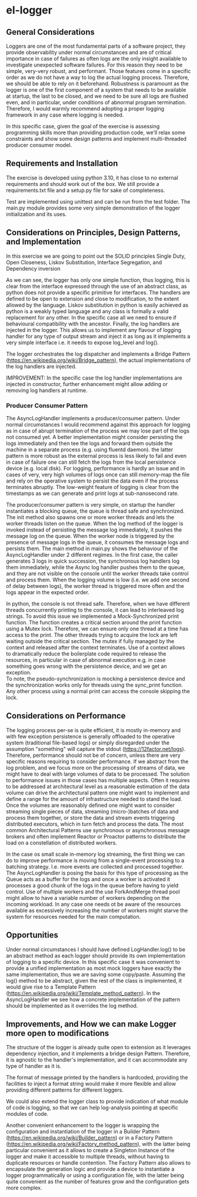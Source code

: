 # el-logger

## General Considerations

Loggers are one of the most fundamental parts of a software project, they provide observability under normal
circumstances and are of critical importance in case of failures as often logs are the only insight available to
investigate unexpected software failures. For this reason they need to be simple, very-very robust, and performant.
Those features come in a specific order as we do not have a way to log the actual logging process. Therefore, we should
be able to rely on it beforehand. Robustness is paramount as the logger is one of the first component of a system that
needs to be available at startup, the last to be closed, and we need to be sure all logs are flushed even, and in
particular, under conditions of abnormal program termination. Therefore, I would warmly recommend adopting a proper
logging framework in any case where logging is needed.

In this specific case, given the goal of the exercise is assessing programming skills more than providing production
code, we'll relax some constraints and show some design patterns and implement multi-threaded producer consumer model.

## Requirements and Installation

The exercise is developed using python 3.10, it has close to no external requirements and should work out of the box. We
still provide a requirements.txt file and a setup.py file for sake of completeness.

Test are implemented using unittest and can be run from the test folder. The main.py module provides some very simple
demonstration of the logger initialization and its uses.

## Considerations on Principles, Design Patterns, and Implementation

In this exercise we are going to point out the SOLID principles Single Duty, Open Closeness, Liskov Substitution,
Interface Segregation, and Dependency inversion

As we can see, the logger has only one simple function, thus logging, this is clear from the interface expressed through
the use of an abstract class, as python does not provide a specific primitive for interfaces. The handlers are defined
to be open to extension and close to modification, to the extent allowed by the language. Liskov substitution in python
is easily achieved as python is a weakly typed language and any class is formally a valid replacement for any other. In
the specific case all we need to ensure if behavioural compatibility with the ancestor. Finally, the log handlers are
injected in the logger. This allows us to implement any flavour of logging handler for any type of output stream and
inject it as long as it implements a very simple interface i.e. it needs to expose log_level and log().

The logger orchestrates the log dispatcher and implements a Bridge
Pattern (https://en.wikipedia.org/wiki/Bridge_pattern), the actual implementations of the log handlers are injected.

IMPROVEMENT: In the specific case the log handler implementations are injected in constructor, further enhancement might
allow adding or removing log handlers at runtime.

### Producer Consumer Pattern

The AsyncLogHandler implements a producer/consumer pattern. Under normal circumstances I would recommend against this
approach for logging as in case of abrupt termination of the process we may lose part of the logs not consumed yet. A
better implementation might consider persisting the logs immediately and then tee the logs and forward them outside the
machine in a separate process (e.g. using fluentd daemon). the latter pattern is more robust as the external process is
less likely to fail and even in case of failure one can still fetch the logs from the local persistence device (e.g.
local disk). For logging, performance is hardly an issue and in cases of very, very high volumes of logs once can still
memory-map the file and rely on the operative system to persist the data even if the process terminates abruptly. The
low-weight feature of logging is clear from the timestamps as we can generate and print logs at sub-nanosecond rate.

The producer/consumer pattern is very simple, on startup the handler instantiates a blocking queue, the queue is thread
safe and synchronized. The init method also spawns one or more worker threads and lets the worker threads listen on the
queue. When the log method of the logger is invoked instead of persisting the message log immediately, it pushes the
message log on the queue. When the worker node is triggered by the presence of message logs in the queue, it consumes
the message logs and persists them. The main method in main.py shows the behaviour of the AsyncLogHandler under 2
different regimes. In the first case, the caller generates 3 logs in quick succession, the synchronous log handlers log
them immediately, while the Async log handler pushes them to the queue, and they are not visible on the console until
the worker threads take control and process them. When the logging volume is low (i.e. we add one second of delay
between logs), the worker thread is triggered more often and the logs appear in the expected order.

In python, the console is not thread safe. Therefore, when we have different threads concurrently printing to the
console, it can lead to interleaved log strings. To avoid this issue we implemented a Mock-Synchronized print function.
The function creates a critical section around the print function using a Mutex lock. Therefore, we can ensure only one
thread at a time has access to the print. The other threads trying to acquire the lock are left waiting outside the
critical section. The mutex if fully managed by the context and released after the context terminates. Use of a context
allows to dramatically reduce the boilerplate code required to release the resources, in particular in case of abnormal
execution e.g. in case something goes wrong with the persistence device, and we get an exception.  
To note, the pseudo-synchronization is mocking a persistence device and the synchronization works only for threads using
the sync_print function. Any other process using a normal print can access the console skipping the lock.

## Considerations on Performance

The logging process per-se is quite efficient, it is mostly in-memory and with few exception persistence is generally
offloaded to the operative system (traditional file-based logs) or simply disregarded under the assumption "something"
will capture the stdout (https://12factor.net/logs). Therefore, performance should not be of concern, unless there are
very specific reasons requiring to consider performance. If we abstract from the log problem, and we focus more on the
processing of streams of data, we might have to deal with large volumes of data to be processed. The solution to
performance issues in those cases has multiple aspects. Often it requires to be addressed at architectural level as a
reasonable estimation of the data volume can drive the architectural pattern one might want to implement and define a
range for the amount of infrastructure needed to stand the load. Once the volumes are reasonably defined one might want
to consider streaming single pieces of data, streaming (micro-)batches of data and process them together, or store the
data and stream events triggering distributed executors, which in turn fetch and process the data. The most common
Architectural Patterns use synchronous or asynchronous message brokers and often implement Reactor or Proactor patterns
to distribute the load on a constellation of distributed workers.

In the case os small scale in-memory log streaming, the first thing we can do to improve performance is moving from a
single-event processing to a batching strategy. I.e. more events are collected and processed together. The
AsyncLogHandler is posing the basis for this type of processing as the Queue acts as a buffer for the logs and once a
worker is activated it processes a good chunk of the logs in the queue before having to yield control. Use of multiple
workers and the use ForkAndMerge thread pool might allow to have a variable number of workers depending on the incoming
workload. In any case one needs ot be aware of the resources available as excessively increasing the number of workers
might starve the system for resources needed for the main computation.

## Opportunities

Under normal circumstances I should have defined LogHandler.log() to be an abstract method as each logger should provide
its own implementation of logging to a specific device. In this specific case it was convenient to provide a unified
implementation as most mock loggers have exactly the same implementation, thus we are saving some copy/paste. Assuming
the log() method to be abstract, given the rest of the class is implemented, it would give rise to a Template
Pattern (https://en.wikipedia.org/wiki/Template_method_pattern). In the AsyncLogHandler we see how a concrete
implementation of the pattern should be implemented as it overrides the log method.

## Improvements, and How we can make Logger more open to modifications

The structure of the logger is already quite open to extension as it leverages dependency injection, and it implements a
bridge design Pattern. Therefore, it is agnostic to the handler's implementation, and it can accommodate any type of
handler as it is.

The format of message printed by the handlers is hardcoded, providing the facilities to inject a format string would
make it more flexible and allow providing different patterns for different loggers.

We could also extend the logger class to provide indication of what module of code is logging, so that we can help
log-analysis pointing at specific modules of code.

Another convenient enhancement to the logger is wrapping the configuration and instantiation of the logger in a Builder
Pattern (https://en.wikipedia.org/wiki/Builder_pattern) or in a Factory
Pattern (https://en.wikipedia.org/wiki/Factory_method_pattern), with the latter being particular convenient as it allows
to create a Singleton Instance of the logger and make it accessible to multiple threads, without having to duplicate
resources or handle contention. The Factory Pattern also allows to encapsulate the generation logic and provide a device
to instantiate a logger programmatically or using a configuration file, with the latter being quite convenient as the
number of features grow and the configuration gets more complex.

